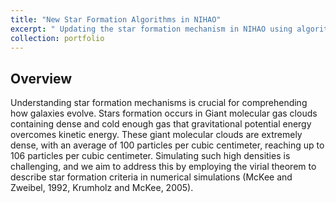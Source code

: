 ```yaml
---
title: "New Star Formation Algorithms in NIHAO"
excerpt: " Updating the star formation mechanism in NIHAO using algorithms based on the Virial Theorem "
collection: portfolio
---
```


## Overview


Understanding star formation mechanisms is crucial for comprehending how galaxies evolve. Stars formation occurs in Giant molecular gas clouds containing dense and cold enough gas that gravitational potential energy overcomes kinetic energy. These giant molecular clouds are extremely dense, with an average of 100 particles per cubic centimeter, reaching up to 106 particles per cubic centimeter. Simulating such high densities is challenging, and we aim to address this by employing the virial theorem to describe star formation criteria in numerical simulations (McKee and Zweibel, 1992, Krumholz and McKee, 2005).


